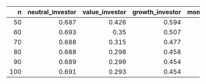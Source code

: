 |   n |   neutral_investor |   value_investor |   growth_investor |   momentum_investor |   speculative_trader |   index_mimicker |   thematic_investor |   sentiment_driven_investor |   non_financial_background_investor |   low_risk_aversion_investor |   high_risk_aversion_investor |
|----:|-------------------:|-----------------:|------------------:|--------------------:|---------------------:|-----------------:|--------------------:|----------------------------:|------------------------------------:|-----------------------------:|------------------------------:|
|  50 |              0.687 |            0.426 |             0.594 |               0.793 |                0.723 |            0.775 |               0.586 |                       0.491 |                               0.721 |                        0.758 |                         0.723 |
|  60 |              0.693 |            0.35  |             0.507 |               0.747 |                0.681 |            0.748 |               0.494 |                       0.464 |                               0.702 |                        0.715 |                         0.697 |
|  70 |              0.688 |            0.315 |             0.477 |               0.719 |                0.656 |            0.731 |               0.454 |                       0.461 |                               0.695 |                        0.691 |                         0.676 |
|  80 |              0.688 |            0.298 |             0.458 |               0.704 |                0.643 |            0.716 |               0.435 |                       0.468 |                               0.69  |                        0.677 |                         0.666 |
|  90 |              0.689 |            0.298 |             0.454 |               0.703 |                0.636 |            0.712 |               0.43  |                       0.479 |                               0.692 |                        0.669 |                         0.661 |
| 100 |              0.691 |            0.293 |             0.454 |               0.705 |                0.629 |            0.709 |               0.43  |                       0.481 |                               0.697 |                        0.666 |                         0.66  |